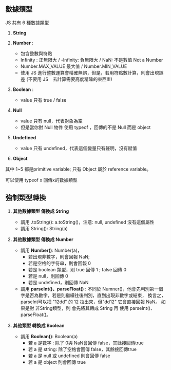 ## 數據類型
JS 共有 6 種數據類型
1. **String**
2. **Number** :
    - 包含整數與符點
    - Infinity : 正無限大 / -Infinity: 負無限大 / NaN: 不是數值 Not a Number
    - Number.MAX_VALUE 最大值 / Number.MIN_VALUE
    - 使用 JS 進行整數運算會精確無誤，但是，若用符點數計算，則會出現誤差 (不要用 JS　去計算需要高度精確的東西!!!)

3. **Boolean** :
    - value 只有 true / false

4. **Null**
    - value 只有 null，代表對象為空
    - 但是當你對 Null 物件 使用 typeof ，回傳的不是 Null 而是 object

5. **Undefined**
    - value 只有 undefined，代表這個變量只有聲明，沒有賦值

6. **Object**

其中 1~5 都是primitive variable; 只有 Object 屬於 reference variable。

可以使用 typeof x 回傳x的數據類型

## 強制類型轉換
1. **其他數據類型 傳換成 String**
   - 調用 .toString(): a.toString()，注意: null, undefined 沒有這個屬性
   - 調用 String(): String(a)

2. **其他數據類型 傳換成 Number**
   - 調用 **Number()**: Number(a)，
      - 若出現非數字，則會回報 NaN;
      - 若是空格的字符串，則會回報 0
      - 若是 boolean 類型，則 true 回傳 1 ; false 回傳 0
      - 若是 null，則回傳 0
      - 若是 undefined，則回傳 NaN
    - 調用 **parseInt()、parseFloat()** : 不同於 Numner()，他會先判別第一個字是否為數字，若是則繼續往後判別，直到出現非數字或結束，
                                       換言之，parseInt可以把 "12dd" 的 12 拉出來，但"dd12" 它會直接回報 NaN。 如果是對 非String類型，則
                                       會先將其轉成 String 再 使用 parseInt()、parseFloat()。
                                       
3. **其他類型 轉換成 Boolean**
    - 調用 **Boolean()**: Boolean(a)
        - 若 a 是數字 : 除了 0與 NaN會回傳 false，其餘接回傳true
        - 若 a 是 string: 除了空格會回傳 false，其餘接回傳true
        - 若 a 是 null 或 undefined 則會回傳 false
        - 若 a 是 object 則會回傳 true             
